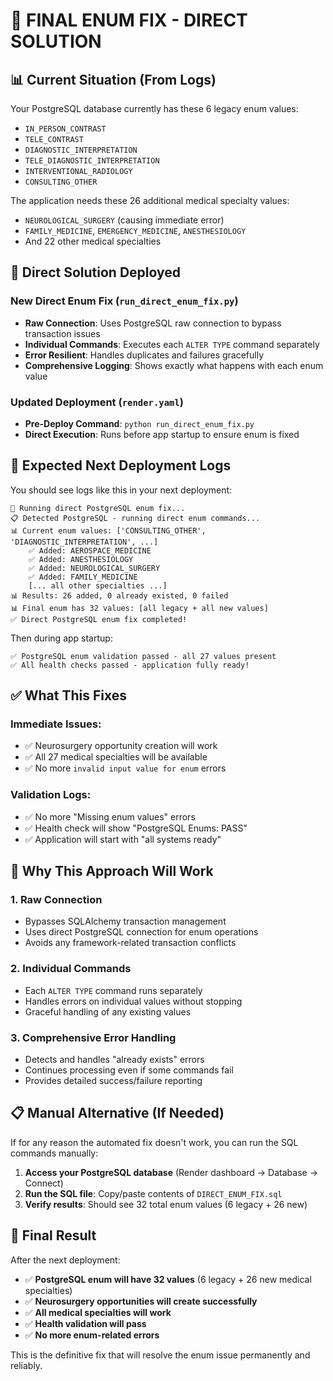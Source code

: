 # 🎯 FINAL ENUM FIX - DIRECT SOLUTION

## 📊 Current Situation (From Logs)

Your PostgreSQL database currently has these 6 legacy enum values:
- `IN_PERSON_CONTRAST`
- `TELE_CONTRAST` 
- `DIAGNOSTIC_INTERPRETATION`
- `TELE_DIAGNOSTIC_INTERPRETATION`
- `INTERVENTIONAL_RADIOLOGY`
- `CONSULTING_OTHER`

The application needs these 26 additional medical specialty values:
- `NEUROLOGICAL_SURGERY` (causing immediate error)
- `FAMILY_MEDICINE`, `EMERGENCY_MEDICINE`, `ANESTHESIOLOGY`
- And 22 other medical specialties

## 🔧 Direct Solution Deployed

### **New Direct Enum Fix** (`run_direct_enum_fix.py`)
- **Raw Connection**: Uses PostgreSQL raw connection to bypass transaction issues
- **Individual Commands**: Executes each `ALTER TYPE` command separately
- **Error Resilient**: Handles duplicates and failures gracefully
- **Comprehensive Logging**: Shows exactly what happens with each enum value

### **Updated Deployment** (`render.yaml`)
- **Pre-Deploy Command**: `python run_direct_enum_fix.py`
- **Direct Execution**: Runs before app startup to ensure enum is fixed

## 🚀 Expected Next Deployment Logs

You should see logs like this in your next deployment:

```
🔧 Running direct PostgreSQL enum fix...
📋 Detected PostgreSQL - running direct enum commands...
📊 Current enum values: ['CONSULTING_OTHER', 'DIAGNOSTIC_INTERPRETATION', ...]
    ✅ Added: AEROSPACE_MEDICINE
    ✅ Added: ANESTHESIOLOGY
    ✅ Added: NEUROLOGICAL_SURGERY
    ✅ Added: FAMILY_MEDICINE
    [... all other specialties ...]
📊 Results: 26 added, 0 already existed, 0 failed
📊 Final enum has 32 values: [all legacy + all new values]
✅ Direct PostgreSQL enum fix completed!
```

Then during app startup:
```
✅ PostgreSQL enum validation passed - all 27 values present
✅ All health checks passed - application fully ready!
```

## ✅ What This Fixes

### **Immediate Issues:**
- ✅ Neurosurgery opportunity creation will work
- ✅ All 27 medical specialties will be available
- ✅ No more `invalid input value for enum` errors

### **Validation Logs:**
- ✅ No more "Missing enum values" errors
- ✅ Health check will show "PostgreSQL Enums: PASS"
- ✅ Application will start with "all systems ready"

## 🎯 Why This Approach Will Work

### **1. Raw Connection**
- Bypasses SQLAlchemy transaction management
- Uses direct PostgreSQL connection for enum operations
- Avoids any framework-related transaction conflicts

### **2. Individual Commands**
- Each `ALTER TYPE` command runs separately
- Handles errors on individual values without stopping
- Graceful handling of any existing values

### **3. Comprehensive Error Handling**
- Detects and handles "already exists" errors
- Continues processing even if some commands fail
- Provides detailed success/failure reporting

## 📋 Manual Alternative (If Needed)

If for any reason the automated fix doesn't work, you can run the SQL commands manually:

1. **Access your PostgreSQL database** (Render dashboard → Database → Connect)
2. **Run the SQL file**: Copy/paste contents of `DIRECT_ENUM_FIX.sql`
3. **Verify results**: Should see 32 total enum values (6 legacy + 26 new)

## 🎉 Final Result

After the next deployment:
- ✅ **PostgreSQL enum will have 32 values** (6 legacy + 26 new medical specialties)
- ✅ **Neurosurgery opportunities will create successfully**
- ✅ **All medical specialties will work**
- ✅ **Health validation will pass**
- ✅ **No more enum-related errors**

This is the definitive fix that will resolve the enum issue permanently and reliably.
